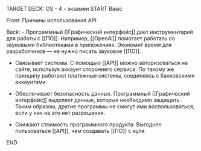 TARGET DECK: OS - 4 - экзамен
START
Basic

Front: Причины использования API

Back: -   Программный [[Графический интерфейс]] дает инструментарий для работы с [[ПО]]. Например, [[OpenAl]] помогает работать со звуковыми библиотеками в приложениях. Экономит время для разработчиков — не нужно писать звуковое [[ПО]]. 
    
-   Связывает системы. С помощью [[API]] можно авторизоваться на сайте, используя аккаунт стороннего сервиса. 
По такому же принципу работают платежные системы, соединяясь с банковскими аккаунтами.
    
-   Обеспечивает безопасность данных. Программный [[Графический интерфейс]] выделяет данные, которые необходимо защищать. Таким образом, другие программы не смогут ими воспользоваться, если у них на это нет разрешения.
    
-   Снижают стоимость программного продукта. Выгоднее пользоваться [[API]], чем создавать [[ПО]] с нуля. 
<!--ID: 1663487613253-->
END 
